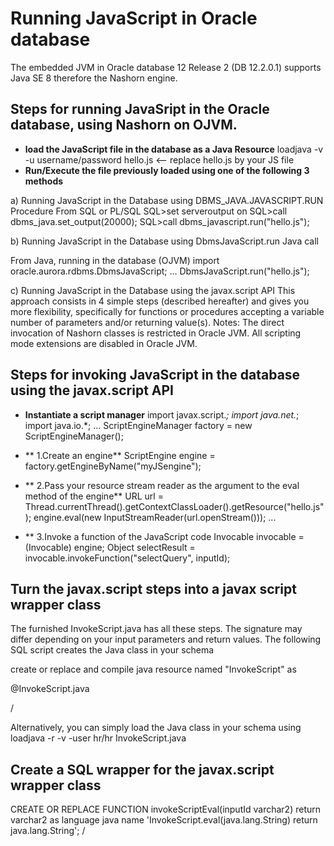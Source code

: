 # Running JavaScript in Oracle database

The embedded JVM in Oracle database 12 Release 2 (DB 12.2.0.1) supports Java SE 8 therefore the Nashorn engine.

## Steps for running JavaSript in the Oracle database, using Nashorn on OJVM.

* **load the JavaScript file in the database as a Java Resource**
loadjava -v -u username/password hello.js  <-- replace hello.js by your JS file 
* **Run/Execute the file previously loaded using one of the following 3 methods**

a) Running JavaScript in the Database using DBMS_JAVA.JAVASCRIPT.RUN Procedure
From SQL or PL/SQL
SQL>set serveroutput on
SQL>call dbms_java.set_output(20000);
SQL>call dbms_javascript.run("hello.js");

b) Running JavaScript in the Database using DbmsJavaScript.run Java call

From Java, running in the database (OJVM)
import oracle.aurora.rdbms.DbmsJavaScript; 
…
DbmsJavaScript.run("hello.js");

c) Running JavaScript in the Database using the javax.script API
This approach consists in 4 simple steps (described hereafter) and gives you more flexibility, specifically for functions or procedures accepting a variable number of parameters and/or returning value(s). 
Notes: The direct invocation of Nashorn classes is restricted in Oracle JVM. All scripting mode extensions are disabled in Oracle JVM.

## Steps for invoking JavaScript in the database using the javax.script API
* **Instantiate a script manager**
import javax.script.*;
import java.net.*;
import java.io.*;
  ...
ScriptEngineManager factory = new ScriptEngineManager();

* ** 1.Create an engine**
ScriptEngine engine = factory.getEngineByName("myJSengine");

* ** 2.Pass your resource stream reader as the argument to the eval method of the engine**
URL url = 
  Thread.currentThread().getContextClassLoader().getResource("hello.js");
engine.eval(new InputStreamReader(url.openStream()));
...

* ** 3.Invoke a function of the JavaScript code
 Invocable invocable = (Invocable) engine;
        Object selectResult = 
             invocable.invokeFunction("selectQuery", inputId);      
             
## Turn the javax.script steps into a javax script wrapper class
The furnished InvokeScript.java has all these steps.
The signature may differ depending on your input parameters and return values.
The following SQL script creates the Java class in your schema

create or replace and compile java resource named "InvokeScript" as

@InvokeScript.java

 /
 
 Alternatively, you can simply load the Java class in your schema using
    loadjava -r -v -user hr/hr InvokeScript.java
 
 ## Create a SQL wrapper for the javax.script wrapper class 
 CREATE OR REPLACE FUNCTION invokeScriptEval(inputId varchar2) return varchar2 as language java 
name 'InvokeScript.eval(java.lang.String) return java.lang.String'; 
/